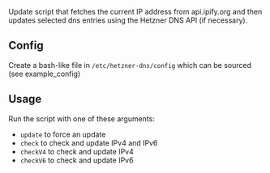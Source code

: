 Update script that fetches the current IP address from api.ipify.org and then updates selected dns entries using the Hetzner DNS API (if necessary).

## Config
Create a bash-like file in `/etc/hetzner-dns/config` which can be sourced (see example_config)

## Usage
Run the script with one of these arguments:
  - `update` to force an update
  - `check` to check and update IPv4 and IPv6
  - `checkV4` to check and update IPv4
  - `checkV6` to check and update IPv6

